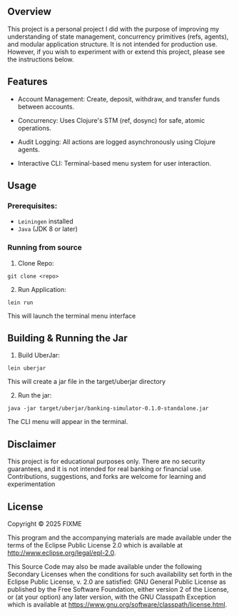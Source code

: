 ## Overview
This project is a personal project I did with the purpose of improving my understanding of state management, concurrency primitives (refs, agents), and modular application structure. It is not intended for production use. However, if you wish to experiment with or extend this project, please see the instructions below.

## Features
- Account Management: Create, deposit, withdraw, and transfer funds between accounts.

- Concurrency: Uses Clojure's STM (ref, dosync) for safe, atomic operations.

- Audit Logging: All actions are logged asynchronously using Clojure agents.

- Interactive CLI: Terminal-based menu system for user interaction.

## Usage

### Prerequisites:
- `Leiningen` installed
- `Java` (JDK 8 or later) 

### Running from source

1. Clone Repo:

`git clone <repo>`

2. Run Application:

 `lein run`

This will launch the terminal menu interface

## Building & Running the Jar

1. Build UberJar:

`lein uberjar`

This will create a jar file in the target/uberjar directory

2. Run the jar: 

`java -jar target/uberjar/banking-simulator-0.1.0-standalone.jar`

The CLI menu will appear in the terminal. 

## Disclaimer

This project is for educational purposes only. There are no security guarantees, and it is not intended for real banking or financial use. Contributions, suggestions, and forks are welcome for learning and experimentation

## License

Copyright © 2025 FIXME

This program and the accompanying materials are made available under the
terms of the Eclipse Public License 2.0 which is available at
http://www.eclipse.org/legal/epl-2.0.

This Source Code may also be made available under the following Secondary
Licenses when the conditions for such availability set forth in the Eclipse
Public License, v. 2.0 are satisfied: GNU General Public License as published by
the Free Software Foundation, either version 2 of the License, or (at your
option) any later version, with the GNU Classpath Exception which is available
at https://www.gnu.org/software/classpath/license.html.

